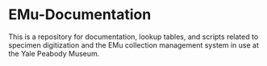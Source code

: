 # EMu-Documentation
This is a repository for documentation, lookup tables, and scripts related to specimen digitization and the EMu collection management system in use at the Yale Peabody Museum.
